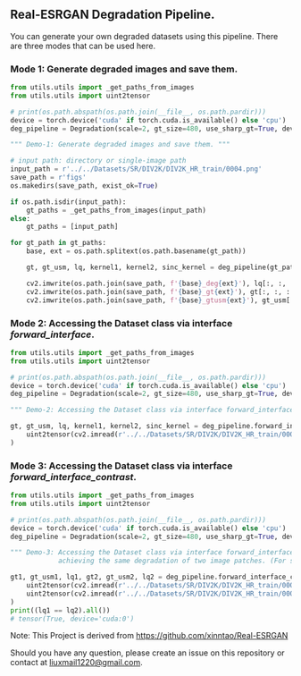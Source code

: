 ## Real-ESRGAN Degradation Pipeline. 

You can generate your own degraded datasets using this pipeline. There are three modes that can be used here.

### Mode 1: Generate degraded images and save them.

```python
from utils.utils import _get_paths_from_images
from utils.utils import uint2tensor

# print(os.path.abspath(os.path.join(__file__, os.path.pardir)))
device = torch.device('cuda' if torch.cuda.is_available() else 'cpu')
deg_pipeline = Degradation(scale=2, gt_size=480, use_sharp_gt=True, device=device)

""" Demo-1: Generate degraded images and save them. """

# input path: directory or single-image path
input_path = r'../../Datasets/SR/DIV2K/DIV2K_HR_train/0004.png'
save_path = r'figs'
os.makedirs(save_path, exist_ok=True)

if os.path.isdir(input_path):
    gt_paths = _get_paths_from_images(input_path)
else:
    gt_paths = [input_path]

for gt_path in gt_paths:
    base, ext = os.path.splitext(os.path.basename(gt_path))

    gt, gt_usm, lq, kernel1, kernel2, sinc_kernel = deg_pipeline(gt_path, uint8=True, test=True)

    cv2.imwrite(os.path.join(save_path, f'{base}_deg{ext}'), lq[:, :, ::-1])
    cv2.imwrite(os.path.join(save_path, f'{base}_gt{ext}'), gt[:, :, ::-1])
    cv2.imwrite(os.path.join(save_path, f'{base}_gtusm{ext}'), gt_usm[:, :, ::-1])

```

### Mode 2: Accessing the Dataset class via interface *forward_interface*.

```python
from utils.utils import _get_paths_from_images
from utils.utils import uint2tensor

# print(os.path.abspath(os.path.join(__file__, os.path.pardir)))
device = torch.device('cuda' if torch.cuda.is_available() else 'cpu')
deg_pipeline = Degradation(scale=2, gt_size=480, use_sharp_gt=True, device=device)

""" Demo-2: Accessing the Dataset class via interface forward_interface. """

gt, gt_usm, lq, kernel1, kernel2, sinc_kernel = deg_pipeline.forward_interface(
    uint2tensor(cv2.imread(r'../../Datasets/SR/DIV2K/DIV2K_HR_train/0004.png')[:, :, ::-1], device)
)

```

### Mode 3: Accessing the Dataset class via interface *forward_interface_contrast*.

```python
from utils.utils import _get_paths_from_images
from utils.utils import uint2tensor

# print(os.path.abspath(os.path.join(__file__, os.path.pardir)))
device = torch.device('cuda' if torch.cuda.is_available() else 'cpu')
deg_pipeline = Degradation(scale=2, gt_size=480, use_sharp_gt=True, device=device)

""" Demo-3: Accessing the Dataset class via interface forward_interface_contrast,
            achieving the same degradation of two image patches. (For some contrast learning based methods). """

gt1, gt_usm1, lq1, gt2, gt_usm2, lq2 = deg_pipeline.forward_interface_contrast(
    uint2tensor(cv2.imread(r'../../Datasets/SR/DIV2K/DIV2K_HR_train/0004.png')[:, :, ::-1], device),
    uint2tensor(cv2.imread(r'../../Datasets/SR/DIV2K/DIV2K_HR_train/0004.png')[:, :, ::-1], device),
)
print((lq1 == lq2).all())
# tensor(True, device='cuda:0')

```



Note: This Project is derived from https://github.com/xinntao/Real-ESRGAN 

Should you have any question, please create an issue on this repository or contact at liuxmail1220@gmail.com.

